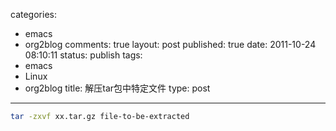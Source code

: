 categories: 
  - emacs
  - org2blog
comments: true
layout: post
published: true
date: 2011-10-24 08:10:11
status: publish
tags: 
  - emacs
  - Linux
  - org2blog
title: 解压tar包中特定文件
type: post
---

```sh
tar -zxvf xx.tar.gz file-to-be-extracted
```
       
